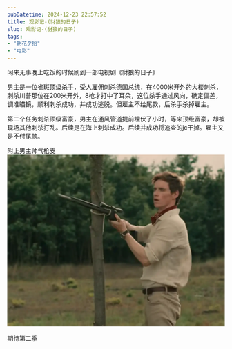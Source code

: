 ```yaml
---
pubDatetime: 2024-12-23 22:57:52
title: 观影记-(豺狼的日子)
slug: 观影记-(豺狼的日子)
tags:
- "朝花夕拾"
- "电影"
---
```


闲来无事晚上吃饭的时候刷到一部电视剧《豺狼的日子》  
  
男主是一位雀斑顶级杀手，受人雇佣刺杀德国总统，在4000米开外的大楼刺杀，刺杀川普那位在200米开外，8枪才打中了耳朵，这位杀手通过风向，确定偏差，调准瞄镜，顺利刺杀成功，并成功逃脱。但雇主不给尾款，后杀手杀掉雇主。  
  
第二个任务刺杀顶级富豪，男主在通风管道提前埋伏了小时，等来顶级富豪，却被现场其他刺杀打乱。后续是在海上刺杀成功。后续并成功将追查的jc干掉。雇主又是不付尾款。  
  
附上男主帅气枪支  
![image](../../../../public/img/zhxs/2024-12-23-4bc6d9fb-c185-405d-8b32-db3c876f56b6.webp)  
  
  
期待第二季